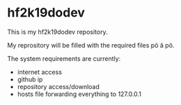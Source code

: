 # hf2k19dodev

This is my hf2k19dodev repository.

My reprository will be filled with the required files pö â pö.

The system requirements are currently:

 - internet access
 - github ip
 - repository access/download
 - hosts file forwarding everything to 127.0.0.1
